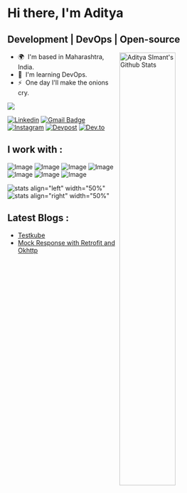 # Hi there, I'm Aditya 

<!-- <img   src="https://github.com/adityasimant/adityasimant/blob/main/%40adityasimant%20(1).png"> -->

Development | DevOps | Open-source
--------------------
 

<img align="right" width="50%" src="https://github-readme-stats.vercel.app/api?username=adityasimant&theme=gotham&show_icons=true" alt="Aditya SImant's Github Stats">


* 🌍  I'm based in Maharashtra, India.
* 🧠  I'm learning DevOps.
* ⚡  One day I'll make the onions cry.

<a href="https://www.twitter.com/protagonist_z0" target="_blank" rel="noreferrer"><img
src="https://img.shields.io/twitter/follow/protagonist_z0?logo=twitter&style=for-the-badge&color=14b8a6&labelColor=22272e"
/></a>

[![Linkedin](https://img.shields.io/badge/LinkedIn-0077B5?style=for-the-badge&logo=linkedin&logoColor=white)](https://www.linkedin.com/in/aditya-simant/)
[![Gmail Badge](https://img.shields.io/badge/-adityasimant88@gmail.com-c14438?style=flat-square&logo=Gmail&logoColor=white&link=mailto:adityasimant88@gmail.com)](mailto:adityasimant88@gmail.com)
[![Instagram](https://img.shields.io/badge/Instagram-E4405F?style=for-the-badge&logo=instagram&logoColor=white)](https://www.instagram.com/aadisimant/)
[![Devpost](https://img.shields.io/badge/Devpost-003E54?style=for-the-badge&logo=Devpost&logoColor=white)](https://devpost.com/adityasimant88?ref_content=user-portfolio&ref_feature=portfolio&ref_medium=global-nav)
[![Dev.to](https://img.shields.io/badge/dev.to-0A0A0A?style=for-the-badge&logo=devdotto&logoColor=white)](https://dev.to/adityasimant)


<!-- [![Sparkline](https://stars.medv.io/adityasimant/badges.svg)](https://stars.medv.io/adityasimant/badges) -->

## I work with :
![Image](https://img.shields.io/badge/Android_Studio-3DDC84?style=for-the-badge&logo=android-studio&logoColor=white)
![Image](https://img.shields.io/badge/firebase-ffca28?style=for-the-badge&logo=firebase&logoColor=black)
![Image](https://img.shields.io/badge/React-20232A?style=for-the-badge&logo=react&logoColor=61DAFB)
![Image](https://img.shields.io/badge/Django-092E20?style=for-the-badge&logo=django&logoColor=green)
![Image](https://img.shields.io/badge/Kotlin-0095D5?&style=for-the-badge&logo=kotlin&logoColor=white)
![Image](https://img.shields.io/badge/Material%20UI-007FFF?style=for-the-badge&logo=mui&logoColor=white)
![Image](https://img.shields.io/badge/Docker-2CA5E0?style=for-the-badge&logo=docker&logoColor=white)

<!-- 
<div>
 <div><img  src=>
</div> 
 <div><img align="right" src=>
</div> 
</div> -->
![stats align="left"  width="50%" ](https://github-readme-streak-stats.herokuapp.com/?user=adityasimant&theme=react&hide_border=true&stroke=0000&background=060A0CD0)
![stats align="right"  width="50%" ](https://github-readme-stats.vercel.app/api/top-langs/?username=adityasimant&langs_count=8&count_private=true&layout=compact&theme=react&hide_border=true&bg_color=0D1117)


## Latest Blogs :

- [Testkube](https://dev.to/adityasimant/testkube-the-kubernetes-native-testing-framework-3m4h)
- [Mock Response with Retrofit and Okhttp](https://dev.to/adityasimant/android-mock-response-with-retrofit-okhttp-3c8j) 



